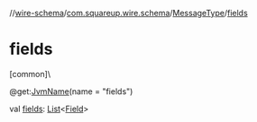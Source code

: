 //[wire-schema](../../../index.md)/[com.squareup.wire.schema](../index.md)/[MessageType](index.md)/[fields](fields.md)

# fields

[common]\

@get:[JvmName](https://kotlinlang.org/api/latest/jvm/stdlib/kotlin.jvm/-jvm-name/index.html)(name = "fields")

val [fields](fields.md): [List](https://kotlinlang.org/api/latest/jvm/stdlib/kotlin.collections/-list/index.html)&lt;[Field](../-field/index.md)&gt;
